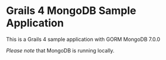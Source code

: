 # Grails 4 MongoDB Sample Application

This is a Grails 4 sample application with GORM MongoDB 7.0.0

*Please note* that MongoDB is running locally. 
